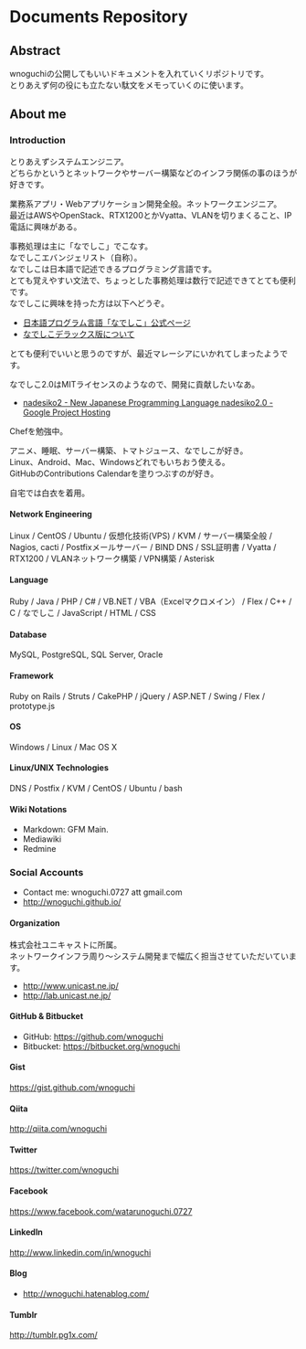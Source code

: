 Documents Repository
======================

Abstract
----------

wnoguchiの公開してもいいドキュメントを入れていくリポジトリです。  
とりあえず何の役にも立たない駄文をメモっていくのに使います。

## About me

### Introduction

とりあえずシステムエンジニア。  
どちらかというとネットワークやサーバー構築などのインフラ関係の事のほうが好きです。  

業務系アプリ・Webアプリケーション開発全般。ネットワークエンジニア。  
最近はAWSやOpenStack、RTX1200とかVyatta、VLANを切りまくること、IP電話に興味がある。

事務処理は主に「なでしこ」でこなす。  
なでしこエバンジェリスト（自称）。  
なでしこは日本語で記述できるプログラミング言語です。  
とても覚えやすい文法で、ちょっとした事務処理は数行で記述できてとても便利です。  
なでしこに興味を持った方は以下へどうぞ。

- [日本語プログラム言語「なでしこ」公式ページ](http://nadesi.com/)
- [なでしこデラックス版について](http://nadesi.com/pro/)

とても便利でいいと思うのですが、最近マレーシアにいかれてしまったようです。

なでしこ2.0はMITライセンスのようなので、開発に貢献したいなあ。

- [nadesiko2 - New Japanese Programming Language nadesiko2.0 - Google Project Hosting](https://code.google.com/p/nadesiko2/)

Chefを勉強中。

アニメ、睡眠、サーバー構築、トマトジュース、なでしこが好き。  
Linux、Android、Mac、Windowsどれでもいちおう使える。  
GitHubのContributions Calendarを塗りつぶすのが好き。

自宅では白衣を着用。

#### Network Engineering

Linux / CentOS / Ubuntu / 仮想化技術(VPS) / KVM / サーバー構築全般 / Nagios, cacti / Postfixメールサーバー / BIND DNS / SSL証明書 / Vyatta / RTX1200 / VLANネットワーク構築 / VPN構築 / Asterisk

#### Language

Ruby / Java / PHP / C# / VB.NET / VBA（Excelマクロメイン） / Flex / C++ / C / なでしこ / JavaScript / HTML / CSS

#### Database

MySQL, PostgreSQL, SQL Server, Oracle

#### Framework

Ruby on Rails / Struts / CakePHP / jQuery / ASP.NET / Swing / Flex / prototype.js

#### OS

Windows / Linux / Mac OS X

#### Linux/UNIX Technologies

DNS / Postfix / KVM / CentOS / Ubuntu / bash

#### Wiki Notations

- Markdown: GFM Main.
- Mediawiki
- Redmine

### Social Accounts

* Contact me: wnoguchi.0727 att gmail.com
* http://wnoguchi.github.io/

#### Organization

株式会社ユニキャストに所属。  
ネットワークインフラ周り〜システム開発まで幅広く担当させていただいています。  

* http://www.unicast.ne.jp/
* http://lab.unicast.ne.jp/

#### GitHub & Bitbucket

* GitHub: https://github.com/wnoguchi
* Bitbucket: https://bitbucket.org/wnoguchi

#### Gist

https://gist.github.com/wnoguchi

#### Qiita

http://qiita.com/wnoguchi

#### Twitter

https://twitter.com/wnoguchi

#### Facebook

https://www.facebook.com/watarunoguchi.0727

#### LinkedIn

http://www.linkedin.com/in/wnoguchi

#### Blog

* http://wnoguchi.hatenablog.com/

#### Tumblr

http://tumblr.pg1x.com/
